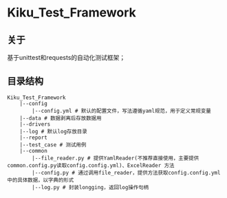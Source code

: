 # Kiku_Test_Framework

## 关于

基于unittest和requests的自动化测试框架；

## 目录结构

```
Kiku_Test_Framework
    |--config
        |--config.yml # 默认的配置文件，写法遵循yaml规范，用于定义常规变量
    |--data # 数据剥离后存放数据用
    |--drivers
    |--log # 默认log存放目录
    |--report
    |--test_case # 测试用例
    |--common
        |--file_reader.py # 提供YamlReader(不推荐直接使用，主要提供common.config.py读取config.config.yml)、ExcelReader 方法
        |--config.py # 通过调用file_reader，提供方法获取config.config.yml中的具体数据，以字典的形式
        |--log.py # 封装longging，返回log操作句柄
```


